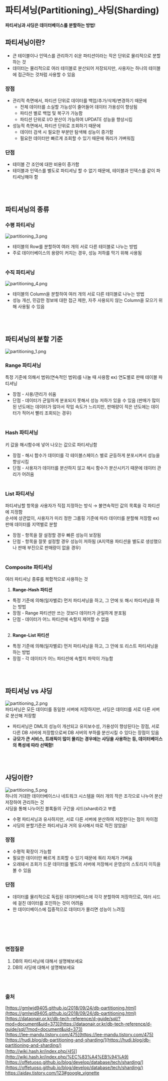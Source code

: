 # 파티셔닝(Partitioning)_샤딩(Sharding)

**파티셔닝과 샤딩은 데이터베이스를 분할하는 방법!**

## 파티셔닝이란?
- 큰 테이블이나 인덱스를 관리하기 쉬운 파티션이라는 작은 단위로 물리적으로 분할하는 것
- 데이터는 물리적으로 여러 테이블로 분산되어 저장되지만, 사용자는 하나의 테이블에 접근하는 것처럼 사용할 수 있음

### 장점
- 관리적 측면에서, 파티션 단위로 데이터를 백업/추가/삭제/변경하기 때문에
    - 전체 데이터를 소실할 가능성이 줄어들어 데이터 가용성이 향상됨
    - 파티션 별로 백업 및 복구가 가능함
    - 파티션 단위로 I/O 분산이 가능하여 UPDATE 성능을 향상시킴
- 성능적 측면에서, 파티션 단위로 조회하기 때문에
    - 데이터 검색 시 필요한 부분만 탐색해 성능이 증가함
    - 필요한 데이터만 빠르게 조회할 수 있기 때문에 쿼리가 가벼워짐

### 단점
- 테이블 간 조인에 대한 비용이 증가함
- 테이블과 인덱스를 별도로 파티셔닝 할 수 없기 때문에, 테이블과 인덱스를 같이 파티셔닝해야 함

<br></br>

## 파티셔닝의 종류
### 수평 파티셔닝
![partitioning_3.png](./image/partitioning_3.png)     
- 테이블의 Row를 분할하여 여러 개의 서로 다른 테이블로 나누는 방법
- 주로 데이터베이스의 용량이 커지는 경우, 성능 저하를 막기 위해 사용됨
<br></br>
### 수직 파티셔닝
![partitioning_4.png](./image/partitioning_4.png)     
- 테이블의 Column을 분할하여 여러 개의 서로 다른 테이블로 나누는 방법
- 성능 개선, 민감한 정보에 대한 접근 제한, 자주 사용되지 않는 Column을 모으기 위해 사용될 수 있음

<br></br>

## 파티셔닝의 분할 기준
![partitioning_1.png](./image/partitioning_1.png)

### Range 파티셔닝
특정 기준에 의해서 범위(연속적인 범위)를 나눌 때 사용함  ex) 연도별로 판매 테이블 파티셔닝

- 장점 - 사용/관리가 쉬움
- 단점 - 데이터가 균일하게 분포되지 못해서 성능 저하가 있을 수 있음 (판매가 많이 된 년도에는 데이터가 많아서 작업 속도가 느리지만, 판매량이 적은 년도에는 데이터가 적어서 빨리 조회되는 경우)
<br></br>
### Hash 파티셔닝
키 값을 해시함수에 넣어 나오는 값으로 파티셔닝함

- 장점 - 해시 함수가 데이터를 각 테이블스페이스 별로 균등하게 분포시켜서 성능을 향상시킴
- 단점 - 사용자가 데이터를 분산하지 않고 해시 함수가 분산시키기 때문에 데이터 관리가 어려움
<br></br>
### List 파티셔닝
파티셔닝할 항목을 사용자가 직접 지정하는 방식 → 불연속적인 값의 목록을 각 파티션에 지정함     
순서에 상관없이, 사용자가 미리 정한 그룹핑 기준에 따라 데이터를 분할해 저장함  ex) 판매 데이터를 지역별로 분할

- 장점 - 항목을 잘 설정할 경우 빠른 성능이 보장됨
- 단점 - 항목을 잘못 설정할 경우 성능이 저하됨 (A지역용 파티션을 별도로 생성했으나 판매 부진으로 판매량이 없을 경우)
<br></br>
### Composite 파티셔닝
여러 파티셔닝 종류를 복합적으로 사용하는 것 

1. **Range-Hash 파티션** 
- 특정 기준에 의해(일자별로) 먼저 파티셔닝을 하고, 그 안에 또 해시 파티셔닝을 하는 방법
- 장점 - Range 파티션만 쓰는 것보다 데이터가 균일하게 분포됨
- 단점 - 데이터가 어느 파티션에 속할지 제어할 수 없음
<br></br>
2. **Range-List 파티션**
- 특정 기준에 의해(일자별로) 먼저 파티셔닝을 하고, 그 안에 또 리스트 파티셔닝을 하는 방법
- 장점 - 각 데이터가 어느 파티션에 속할지 파악이 가능함

<br></br>

## 파티셔닝 vs 샤딩
![partitioning_2.png](./image/partitioning_2.png)      
파티셔닝은 모든 데이터를 동일한 서버에 저장하지만, 샤딩은 데이터를 서로 다른 서버로 분산해 저장함     
- 파티셔닝은 DML의 성능이 개선되고 유지보수성, 가용성이 향상된다는 장점, 서로 다른 DB 서버에 저장함으로써 DB 서버의 부하를 분산시킬 수 있다는 장점이 있음
- **규모가 큰 서비스, 트래픽이 많이 몰리는 경우에는 샤딩을 사용하는 등, 데이터베이스의 특성에 따라 선택함!**

<br></br>

## 샤딩이란?
![partitioning_5.png](./image/partitioning_5.png)  
하나의 거대한 데이터베이스나 네트워크 시스템을 여러 개의 작은 조각으로 나누어 분산 저장하여 관리하는 것     
샤딩을 통해 나누어진 블록들의 구간을 샤드(shard)라고 부름     
- 수평 파티셔닝과 유사하지만, 서로 다른 서버에 분산하여 저장한다는 점이 차이점    
- 샤딩의 분할기준은 파티셔닝과 거의 유사해서 따로 적진 않았음!     

### 장점
- 수평적 확장이 가능함
- 필요한 데이터만 빠르게 조회할 수 있기 때문에 쿼리 자체가 가벼움
- 오래돼서 조회가 드문 데이터를 별도의 서버에 저장해서 운영상의 스토리지 이득을 볼 수 있음

### 단점
- 데이터를 물리적으로 독립된 데이터베이스에 각각 분할하여 저장하므로, 여러 샤드에 걸친 데이터를 조인하는 것이 어려움
- 한 데이터베이스에 집중적으로 데이터가 몰리면 성능이 느려짐


<br></br>
<br></br>

### 면접질문
1. DB의 파티셔닝에 대해서 설명해보세요
2. DB의 샤딩에 대해서 설명해보세요

<br></br>
### 출처
[https://gmlwjd9405.github.io/2018/09/24/db-partitioning.html](https://gmlwjd9405.github.io/2018/09/24/db-partitioning.html)     
[https://dataonair.or.kr/db-tech-reference/d-guide/sql/?mod=document&uid=373](https://dataonair.or.kr/db-tech-reference/d-guide/sql/?mod=document&uid=373)    
[https://lee-mandu.tistory.com/475](https://lee-mandu.tistory.com/475)     
[https://hudi.blog/db-partitioning-and-sharding/](https://hudi.blog/db-partitioning-and-sharding/)     
[http://wiki.hash.kr/index.php/샤딩](http://wiki.hash.kr/index.php/%EC%83%A4%EB%94%A9)    
[https://offetuoso.github.io/blog/develop/database/tech/sharding/](https://offetuoso.github.io/blog/develop/database/tech/sharding/)      
https://aiday.tistory.com/123#google_vignette
